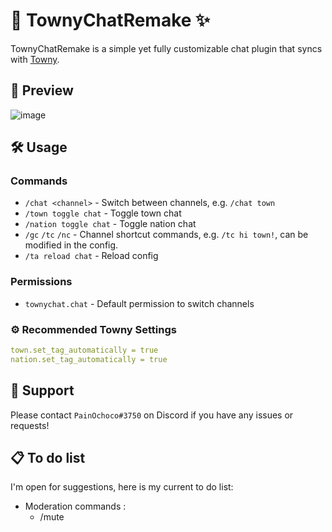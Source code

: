 # 💬 TownyChatRemake ✨

TownyChatRemake is a simple yet fully customizable chat plugin that syncs with [Towny](https://github.com/TownyAdvanced/Towny).

## 👀 Preview

![image](https://user-images.githubusercontent.com/47084457/150990835-58cbb247-5d27-4409-8b81-fae8e9ebfed7.png "TownyChatRemake Preview")

## 🛠 Usage

### Commands

-   `/chat <channel>` - Switch between channels, e.g. `/chat town`
-   `/town toggle chat` - Toggle town chat
-   `/nation toggle chat` - Toggle nation chat
-   `/gc` `/tc` `/nc` - Channel shortcut commands, e.g. `/tc hi town!`, can be modified in the config.
-   `/ta reload chat` - Reload config

### Permissions

-   `townychat.chat` - Default permission to switch channels

### ⚙️ Recommended Towny Settings

```yml
town.set_tag_automatically = true
nation.set_tag_automatically = true
```

## 🙏 Support

Please contact `PainOchoco#3750` on Discord if you have any issues or requests!

## 📋 To do list

I'm open for suggestions, here is my current to do list:

-   Moderation commands :
    -   /mute
